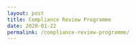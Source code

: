 ```yaml
---
layout: post
title: Compliance Review Programme
date: 2020-01-22
permalink: /compliance-review-programme/
---
```



